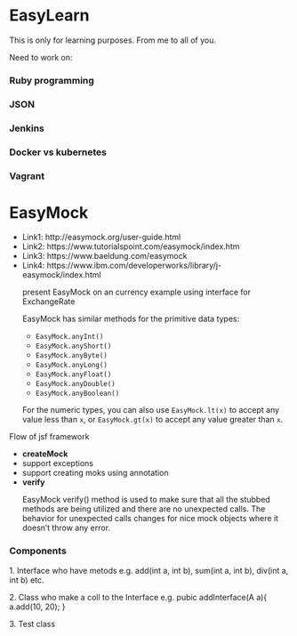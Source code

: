 # EasyLearn
This is only for learning purposes. From me to all of you.
<p>Need to work on:</p>
  
  <h3>Ruby programming</h1>
  <h3>JSON</h1>
  <h3>Jenkins</h1>
  <h3>Docker vs kubernetes</h1>
  <h3>Vagrant</h1>
<h1>EasyMock</h1>
<ul>
  <li>Link1: http://easymock.org/user-guide.html</li>
  <li>Link2: https://www.tutorialspoint.com/easymock/index.htm</li>
  <li>Link3: https://www.baeldung.com/easymock</li>
  <li>Link4: https://www.ibm.com/developerworks/library/j-easymock/index.html </li>
  <p>present EasyMock on an currency example using interface for ExchangeRate</p>
  <p> EasyMock has similar methods for the primitive data types:</p><ul class="ibm-bullet-list"><li><code>EasyMock.anyInt()</code></li><li><code>EasyMock.anyShort()</code></li><li><code>EasyMock.anyByte()</code></li><li><code>EasyMock.anyLong()</code></li><li><code>EasyMock.anyFloat()</code></li><li><code>EasyMock.anyDouble()</code></li><li><code>EasyMock.anyBoolean()</code></li></ul><p>For the numeric types, you can also use <code>EasyMock.lt(x)</code> to accept any
                value less than <code>x</code>, or <code>EasyMock.gt(x)</code> to accept any value
                greater than <code>x</code>. </p>
  
</ul>
<p>Flow of jsf framework</p>
<ul>
  <li><b>createMock</b></li>
  <li>support exceptions</li>
  <li>support creating moks using annotation</li>
  <li><b>verify</b></li>
    <p>EasyMock verify() method is used to make sure that all the stubbed methods are being utilized and there are no unexpected calls. The behavior for unexpected calls changes for nice mock objects where it doesn’t throw any error.</p>
</ul>

<h3>Components</h3>
  <p>1. Interface who have metods e.g. add(int a, int b), sum(int a, int b), div(int a, int b) etc.</p>
  <p>2. Class who make a coll to the Interface e.g. pubic addInterface(A a){
                                                          a.add(10, 20);
                                                    }
  </p>
  <p>3. Test class</p>
